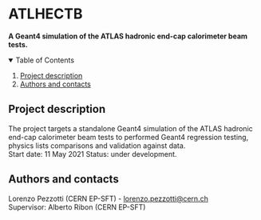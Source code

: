 # ATLHECTB
**A Geant4 simulation of the ATLAS hadronic end-cap calorimeter beam tests.**

<!-- TABLE OF CONTENTS -->
<details open="open">
  <summary>Table of Contents</summary>
  <ol>
    <li><a href="#Project description">Project description</a></li>
    <li><a href="#Authors and contacts">Authors and contacts</a></li>
  </ol>
</details>

<!--Project desription-->
## Project description
The project targets a standalone Geant4 simulation of the ATLAS hadronic end-cap calorimeter beam tests to performed Geant4 regression testing, physics lists comparisons and validation against data. \
Start date: 11 May 2021
Status: under development. 

<!-- Authors and contacts-->
## Authors and contacts
Lorenzo Pezzotti (CERN EP-SFT) - lorenzo.pezzotti@cern.ch \
Supervisor: Alberto Ribon (CERN EP-SFT)





